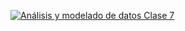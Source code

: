 [![Análisis y modelado de datos Clase 7](http://i.imgur.com/Fj8of89.png)](https://youtu.be/nrnoSQJJxd0)